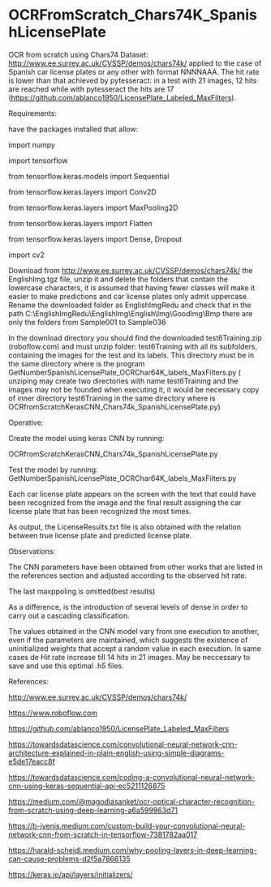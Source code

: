 # OCRFromScratch_Chars74K_SpanishLicensePlate
OCR from scratch using Chars74 Dataset: http://www.ee.surrey.ac.uk/CVSSP/demos/chars74k/ applied to the case of Spanish car license plates   or any other with format NNNNAAA. The hit rate is lower than that achieved by pytesseract: in a test with 21 images, 12 hits are reached  while with pytesseract the hits are 17 (https://github.com/ablanco1950/LicensePlate_Labeled_MaxFilters).

Requirements:

have the packages installed that allow:

import numpy

import tensorflow

from tensorflow.keras.models import Sequential

from tensorflow.keras.layers import Conv2D

from tensorflow.keras.layers import MaxPooling2D

from tensorflow.keras.layers import Flatten

from tensorflow.keras.layers import Dense, Dropout

import cv2

Download from http://www.ee.surrey.ac.uk/CVSSP/demos/chars74k/ the EnglishImg.tgz file, unzip it and delete the folders that contain the lowercase characters, it is assumed that having fewer classes will make it easier to make predictions and car license plates only admit uppercase.
Rename the downloaded folder as EnglishImgRedu and check that in the path C:\EnglishImgRedu\EnglishImg\English\Img\GoodImg\Bmp there are only the folders from Sample001 to Sample036

In the download directory you should find the downloaded test6Training.zip (roboflow.com) and must unzip folder: test6Training with all its subfolders, containing the images for the test and its labels. This directory must be in the same directory where is the program GetNumberSpanishLicensePlate_OCRChar64K_labels_MaxFilters.py ( unziping may create two directories with name test6Training and the images may not be founded when executing it, it would be necessary copy of inner directory test6Training in the same directory where is OCRfromScratchKerasCNN_Chars74k_SpanishLicensePlate.py)

Operative:

Create the model using keras CNN by running:

OCRfromScratchKerasCNN_Chars74k_SpanishLicensePlate.py

Test the model by running:
GetNumberSpanishLicensePlate_OCRChar64K_labels_MaxFilters.py

Each car license plate appears on the screen with the text that could have been recognized from the image and the final result assigning the car license plate that has been recognized the most times.

As output, the LicenseResults.txt file is also obtained with the relation between true license plate and predicted license plate.

Observations:

The CNN parameters have been obtained from other works that are listed in the references section and adjusted according to the observed hit rate.

The last maxppoling is omitted(best results)

As a difference, is the introduction of several levels of dense in order to carry out a cascading classification.

The values obtained in the CNN model vary from one execution to another, even if the parameters are maintained, which suggests the existence of uninitialized weights that accept a random value in each execution. In same cases de Hit rate increase till 14 hits in 21 images. May be neccessary to save and use this optimal .h5 files.

References:

 http://www.ee.surrey.ac.uk/CVSSP/demos/chars74k/ 
 
 https://www.roboflow.com
 
 https://github.com/ablanco1950/LicensePlate_Labeled_MaxFilters
 
 https://towardsdatascience.com/convolutional-neural-network-cnn-architecture-explained-in-plain-english-using-simple-diagrams-e5de17eacc8f
 
 https://towardsdatascience.com/coding-a-convolutional-neural-network-cnn-using-keras-sequential-api-ec5211126875
 
 https://medium.com/@magodiasanket/ocr-optical-character-recognition-from-scratch-using-deep-learning-a6a599963d71
 
 https://b-jyenis.medium.com/custom-build-your-convolutional-neural-network-cnn-from-scratch-in-tensorflow-7381782aa017
 
 https://harald-scheidl.medium.com/why-pooling-layers-in-deep-learning-can-cause-problems-d2f5a7866135
 
 https://keras.io/api/layers/initializers/

